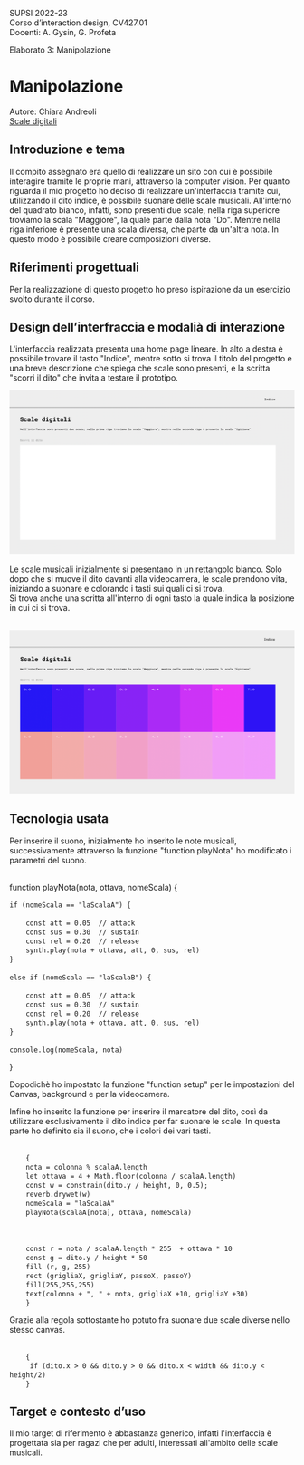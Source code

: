 SUPSI 2022-23  
Corso d’interaction design, CV427.01  
Docenti: A. Gysin, G. Profeta  

Elaborato 3: Manipolazione 

# Manipolazione
Autore: Chiara Andreoli <br>
[Scale digitali](https://andreolichiara.github.io/Scale-digitali/)


## Introduzione e tema
Il compito assegnato era quello di realizzare
un sito con cui è possibile interagire tramite
le proprie mani, attraverso la computer vision.
Per quanto riguarda il mio progetto ho deciso di realizzare un'interfaccia tramite cui, utilizzando il dito indice, è possibile suonare delle scale musicali. All'interno del quadrato bianco, infatti, sono presenti due scale, nella riga superiore troviamo la scala "Maggiore", la quale parte dalla nota "Do". Mentre nella riga inferiore è presente una scala diversa, che parte da un'altra nota. 
In questo modo è possibile creare composizioni diverse. 


## Riferimenti progettuali
Per la realizzazione di questo progetto ho preso ispirazione da un esercizio svolto durante il corso. 




## Design dell’interfraccia e modalià di interazione
L'interfaccia realizzata presenta una home page lineare. In alto a destra è possibile trovare il tasto "Indice", mentre sotto si trova il titolo del progetto e una breve descrizione che spiega che scale sono presenti, e la scritta "scorri il dito" che invita a testare il prototipo. <br>

<img src="doc/home1.png" width="600">
<br>

Le scale musicali inizialmente si presentano in un rettangolo bianco. Solo dopo che si muove il dito davanti alla videocamera, le scale prendono vita, iniziando a suonare e colorando i tasti sui quali ci si trova. 
<br>
Si trova anche una scritta all'interno di ogni tasto la quale indica la posizione in cui ci si trova. <br> <br>

<img src="doc/home2.png" width="600"> <br>




## Tecnologia usata
Per inserire il suono, inizialmente ho inserito le note musicali, successivamente attraverso la funzione "function playNota" ho modificato i parametri del suono. <br>
<br>
<p>function playNota(nota, ottava, nomeScala) {    
    
    if (nomeScala == "laScalaA") {

        const att = 0.05  // attack
        const sus = 0.30  // sustain
        const rel = 0.20  // release
        synth.play(nota + ottava, att, 0, sus, rel)
    }

    else if (nomeScala == "laScalaB") {

        const att = 0.05  // attack
        const sus = 0.30  // sustain
        const rel = 0.20  // release
        synth.play(nota + ottava, att, 0, sus, rel)
    }

    console.log(nomeScala, nota)
}
</p>



Dopodichè ho impostato la funzione "function setup" per le impostazioni del Canvas, background e per la videocamera. <br>

Infine ho inserito la funzione per inserire il marcatore del dito, così da utilizzare esclusivamente il dito indice per far suonare le scale. In questa parte ho definito sia il suono, che i colori dei vari tasti. 
<br>
<br>
<p>



        {
        nota = colonna % scalaA.length
        let ottava = 4 + Math.floor(colonna / scalaA.length)
        const w = constrain(dito.y / height, 0, 0.5);
        reverb.drywet(w)
        nomeScala = "laScalaA"
        playNota(scalaA[nota], ottava, nomeScala)
                

       
        const r = nota / scalaA.length * 255  + ottava * 10
        const g = dito.y / height * 50 
        fill (r, g, 255)
        rect (grigliaX, grigliaY, passoX, passoY)
        fill(255,255,255)
        text(colonna + ", " + nota, grigliaX +10, grigliaY +30)
        }
</p>


Grazie alla regola sottostante ho potuto fra suonare due scale diverse nello stesso canvas. <br>
<br>
<p>

        {
         if (dito.x > 0 && dito.y > 0 && dito.x < width && dito.y < height/2)
        }
       
</p>


## Target e contesto d’uso
Il mio target di riferimento è abbastanza generico, infatti l'interfaccia è progettata sia per ragazi che per adulti, interessati all'ambito delle scale musicali.



